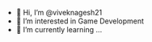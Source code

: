 - 👋 Hi, I’m @viveknagesh21
- 👀 I’m interested in Game Development
- 🌱 I’m currently learning ...
<!---
viveknagesh21/viveknagesh21 is a ✨ special ✨ repository because its `README.md` (this file) appears on your GitHub profile.
You can click the Preview link to take a look at your changes.
--->
